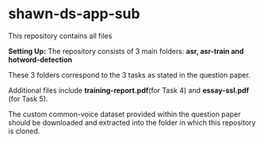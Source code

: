 # shawn-ds-app-sub

This repository contains all files 


**Setting Up:**
The repository consists of 3 main folders:
**asr, asr-train and hotword-detection**

These 3 folders correspond to the 3 tasks as stated in the question paper.

Additional files include **training-report.pdf**(for Task 4) and **essay-ssl.pdf** (for Task 5). 

The custom common-voice dataset provided within the question paper should be downloaded and extracted into the folder in which this repository is cloned. 
